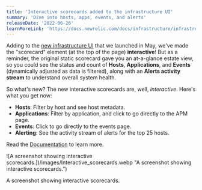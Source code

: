 ```yaml
---
title: 'Interactive scorecards added to the infrastructure UI'
summary: 'Dive into hosts, apps, events, and alerts'
releaseDate: '2022-06-26'
learnMoreLink: 'https://docs.newrelic.com/docs/infrastructure/infrastructure-ui-pages/hosts-new-view/#summary'
---
```


Adding to the [new infrastructure UI](https://newrelic.com/blog/how-to-relic/connected-infrastructure-and-apm) that we launched in May, we've made the "scorecard" element (at the top of the page) **interactive**! But as a reminder, the original static scorecard gave you an at-a-glance estate view, so you could see the status and count of **Hosts**, **Applications**, and **Events** (dynamically adjusted as data is filtered), along with an **Alerts activity stream** to understand overall system health.

So what's new? The new interactive scorecards are, well, _interactive_. Here's what you get now:

- **Hosts**: Filter by host and see host metadata.
- **Applications**: Filter by application, and click to go directly to the APM page.
- **Events**: Click to go directly to the events page.
- **Alerting**: See the activity stream of alerts for the top 25 hosts.

Read the [Documentation](https://docs.newrelic.com/docs/infrastructure/infrastructure-ui-pages/hosts-new-view/#summary) to learn more.

![A screenshot showing interactive scorecards.])/images/Interactive_scorecards.webp "A screenshot showing interactive scorecards.")

<figcaption>A screenshot showing interactive scorecards.</figcaption>
